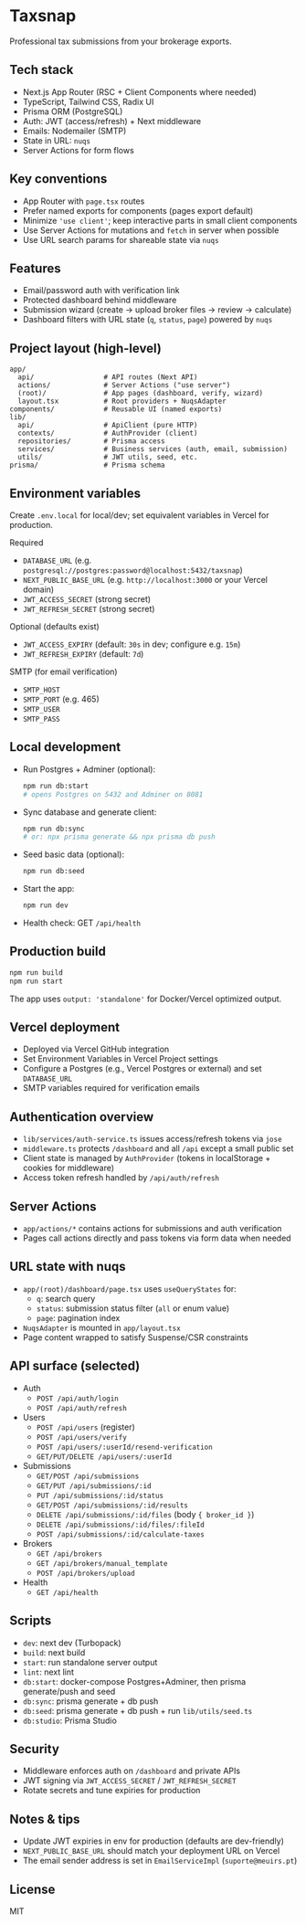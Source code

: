 # Taxsnap

Professional tax submissions from your brokerage exports.

## Tech stack
- Next.js App Router (RSC + Client Components where needed)
- TypeScript, Tailwind CSS, Radix UI
- Prisma ORM (PostgreSQL)
- Auth: JWT (access/refresh) + Next middleware
- Emails: Nodemailer (SMTP)
- State in URL: `nuqs`
- Server Actions for form flows

## Key conventions
- App Router with `page.tsx` routes
- Prefer named exports for components (pages export default)
- Minimize `'use client'`; keep interactive parts in small client components
- Use Server Actions for mutations and `fetch` in server when possible
- Use URL search params for shareable state via `nuqs`

## Features
- Email/password auth with verification link
- Protected dashboard behind middleware
- Submission wizard (create → upload broker files → review → calculate)
- Dashboard filters with URL state (`q`, `status`, `page`) powered by `nuqs`

## Project layout (high-level)
```
app/
  api/                 # API routes (Next API)
  actions/             # Server Actions ("use server")
  (root)/              # App pages (dashboard, verify, wizard)
  layout.tsx           # Root providers + NuqsAdapter
components/            # Reusable UI (named exports)
lib/
  api/                 # ApiClient (pure HTTP)
  contexts/            # AuthProvider (client)
  repositories/        # Prisma access
  services/            # Business services (auth, email, submission)
  utils/               # JWT utils, seed, etc.
prisma/                # Prisma schema
```

## Environment variables
Create `.env.local` for local/dev; set equivalent variables in Vercel for production.

Required
- `DATABASE_URL` (e.g. `postgresql://postgres:password@localhost:5432/taxsnap`)
- `NEXT_PUBLIC_BASE_URL` (e.g. `http://localhost:3000` or your Vercel domain)
- `JWT_ACCESS_SECRET` (strong secret)
- `JWT_REFRESH_SECRET` (strong secret)

Optional (defaults exist)
- `JWT_ACCESS_EXPIRY` (default: `30s` in dev; configure e.g. `15m`)
- `JWT_REFRESH_EXPIRY` (default: `7d`)

SMTP (for email verification)
- `SMTP_HOST`
- `SMTP_PORT` (e.g. 465)
- `SMTP_USER`
- `SMTP_PASS`

## Local development
- Run Postgres + Adminer (optional):
  ```bash
  npm run db:start
  # opens Postgres on 5432 and Adminer on 8081
  ```
- Sync database and generate client:
  ```bash
  npm run db:sync
  # or: npx prisma generate && npx prisma db push
  ```
- Seed basic data (optional):
  ```bash
  npm run db:seed
  ```
- Start the app:
  ```bash
  npm run dev
  ```
- Health check: GET `/api/health`

## Production build
```bash
npm run build
npm run start
```
The app uses `output: 'standalone'` for Docker/Vercel optimized output.

## Vercel deployment
- Deployed via Vercel GitHub integration
- Set Environment Variables in Vercel Project settings
- Configure a Postgres (e.g., Vercel Postgres or external) and set `DATABASE_URL`
- SMTP variables required for verification emails

## Authentication overview
- `lib/services/auth-service.ts` issues access/refresh tokens via `jose`
- `middleware.ts` protects `/dashboard` and all `/api` except a small public set
- Client state is managed by `AuthProvider` (tokens in localStorage + cookies for middleware)
- Access token refresh handled by `/api/auth/refresh`

## Server Actions
- `app/actions/*` contains actions for submissions and auth verification
- Pages call actions directly and pass tokens via form data when needed

## URL state with nuqs
- `app/(root)/dashboard/page.tsx` uses `useQueryStates` for:
  - `q`: search query
  - `status`: submission status filter (`all` or enum value)
  - `page`: pagination index
- `NuqsAdapter` is mounted in `app/layout.tsx`
- Page content wrapped to satisfy Suspense/CSR constraints

## API surface (selected)
- Auth
  - `POST /api/auth/login`
  - `POST /api/auth/refresh`
- Users
  - `POST /api/users` (register)
  - `POST /api/users/verify`
  - `POST /api/users/:userId/resend-verification`
  - `GET/PUT/DELETE /api/users/:userId`
- Submissions
  - `GET/POST /api/submissions`
  - `GET/PUT /api/submissions/:id`
  - `PUT /api/submissions/:id/status`
  - `GET/POST /api/submissions/:id/results`
  - `DELETE /api/submissions/:id/files` (body `{ broker_id }`)
  - `DELETE /api/submissions/:id/files/:fileId`
  - `POST /api/submissions/:id/calculate-taxes`
- Brokers
  - `GET /api/brokers`
  - `GET /api/brokers/manual_template`
  - `POST /api/brokers/upload`
- Health
  - `GET /api/health`

## Scripts
- `dev`: next dev (Turbopack)
- `build`: next build
- `start`: run standalone server output
- `lint`: next lint
- `db:start`: docker-compose Postgres+Adminer, then prisma generate/push and seed
- `db:sync`: prisma generate + db push
- `db:seed`: prisma generate + db push + run `lib/utils/seed.ts`
- `db:studio`: Prisma Studio

## Security
- Middleware enforces auth on `/dashboard` and private APIs
- JWT signing via `JWT_ACCESS_SECRET` / `JWT_REFRESH_SECRET`
- Rotate secrets and tune expiries for production

## Notes & tips
- Update JWT expiries in env for production (defaults are dev-friendly)
- `NEXT_PUBLIC_BASE_URL` should match your deployment URL on Vercel
- The email sender address is set in `EmailServiceImpl` (`suporte@meuirs.pt`)

## License
MIT
